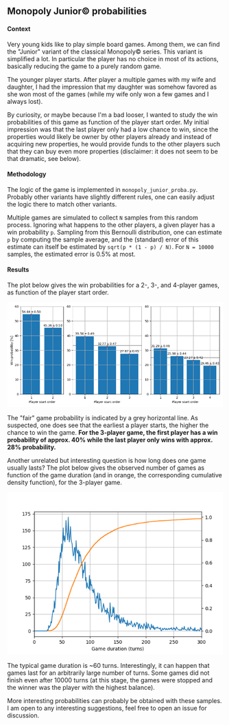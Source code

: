 
## Monopoly Junior&copy; probabilities

#### Context

Very young kids like to play simple board games. Among them, we can find the "Junior" variant of the classical Monopoly&copy; series. This variant is simplified a lot. In particular the player has no choice in most of its actions, basically reducing the game to a purely random game.

The younger player starts. After player a multiple games with my wife and daughter, I had the impression that my daughter was somehow favored as she won most of the games (while my wife only won a few games and I always lost).

By curiosity, or maybe because I'm a bad looser, I wanted to study the win probabilities of this game as function of the player start order. My initial impression was that the last player only had a low chance to win, since the properties would likely be owner by other players already and instead of acquiring new properties, he would provide funds to the other players such that they can buy even more properties (disclaimer: it does not seem to be that dramatic, see below).

#### Methodology

The logic of the game is implemented in `monopoly_junior_proba.py`. Probably other variants have slightly different rules, one can easily adjust the logic there to match other variants.

Multiple games are simulated to collect `N` samples from this random process. Ignoring what happens to the other players, a given player has a win probability `p`. Sampling from this Bernoulli distribution, one can estimate `p` by computing the sample average, and the (standard) error of this estimate can itself be estimated by `sqrt(p * (1 - p) / N)`. For `N = 10000` samples, the estimated error is 0.5% at most.

#### Results

The plot below gives the win probabilities for a 2-, 3-, and 4-player games, as function of the player start order.

![](./images/win_probabilities.png)

The "fair" game probability is indicated by a grey horizontal line. As suspected, one does see that the earliest a player starts, the higher the chance to win the game. **For the 3-player game, the first player has a win probability of approx. 40% while the last player only wins with approx. 28% probability.**

Another unrelated but interesting question is how long does one game usually lasts? The plot below gives the observed number of games as function of the game duration (and in orange, the corresponding cumulative density function), for the 3-player game.

![](./images/game_duration.png)

The typical game duration is ~60 turns. Interestingly, it can happen that games last for an arbitrarily large number of turns. Some games did not finish even after 10000 turns (at this stage, the games were stopped and the winner was the player with the highest balance).

More interesting probabilities can probably be obtained with these samples. I am open to any interesting suggestions, feel free to open an issue for discussion.
